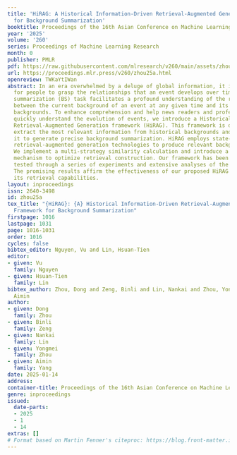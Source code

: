 ```yaml
---
title: 'HiRAG: A Historical Information-Driven Retrieval-Augmented Generation Framework
  for Background Summarization'
booktitle: Proceedings of the 16th Asian Conference on Machine Learning
year: '2025'
volume: '260'
series: Proceedings of Machine Learning Research
month: 0
publisher: PMLR
pdf: https://raw.githubusercontent.com/mlresearch/v260/main/assets/zhou25a/zhou25a.pdf
url: https://proceedings.mlr.press/v260/zhou25a.html
openreview: TWKaYtIWan
abstract: In an era overwhelmed by a deluge of global information, it is often challenging
  for people to grasp the relationships that an event develops over time. The background
  summarization (BS) task facilitates a profound understanding of the relationships
  between the current background of an event at any given time and its historical
  backgrounds. To enhance comprehension and help news readers and professionals to
  quickly understand the evolution of events, we introduce a Historical information-driven
  Retrieval-Augmented Generation framework (HiRAG). This framework is designed to
  extract the most relevant information from historical backgrounds and supplement
  it to generate precise background summarization. HiRAG employs state-of-the-art
  retrieval-augmented generation technologies to produce relevant background summarization.
  We implement a multi-strategy similarity calculation and introduce a sliding window
  mechanism to optimize retrieval construction. Our framework has been rigorously
  tested through a series of experiments and extensive analyses of the latest datasets.
  The promising results affirm the effectiveness of our proposed HiRAG framework and
  its retrieval capabilities.
layout: inproceedings
issn: 2640-3498
id: zhou25a
tex_title: "{HiRAG}: {A} Historical Information-Driven Retrieval-Augmented Generation
  Framework for Background Summarization"
firstpage: 1016
lastpage: 1031
page: 1016-1031
order: 1016
cycles: false
bibtex_editor: Nguyen, Vu and Lin, Hsuan-Tien
editor:
- given: Vu
  family: Nguyen
- given: Hsuan-Tien
  family: Lin
bibtex_author: Zhou, Dong and Zeng, Binli and Lin, Nankai and Zhou, Yongmei and Yang,
  Aimin
author:
- given: Dong
  family: Zhou
- given: Binli
  family: Zeng
- given: Nankai
  family: Lin
- given: Yongmei
  family: Zhou
- given: Aimin
  family: Yang
date: 2025-01-14
address:
container-title: Proceedings of the 16th Asian Conference on Machine Learning
genre: inproceedings
issued:
  date-parts:
  - 2025
  - 1
  - 14
extras: []
# Format based on Martin Fenner's citeproc: https://blog.front-matter.io/posts/citeproc-yaml-for-bibliographies/
---
```

